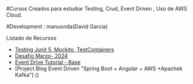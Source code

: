 #Cursos Creados para estudiar Testing, Crud, Event Driven , Uso de AWS Cloud.

#Development : manuonda(David Garcia)

Listado de Recursos

- [Testing Junit 5, Mockito, TestContainers ](https://github.com/manuonda/java-project/tree/main/testing-base-container)
- [Desafio Marzo- 2024](https://www.ejemplo.com/git)
- [Event Drive Tutorial - Base ]()
- [Project Blog Event Driven "Spring Boot + Angular + AWS  +Apachek Kafka"] ()

